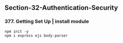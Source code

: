 ## Section-32-Authentication-Security

### 377. Getting Set Up | install module

    npm init -y
    npm i express ejs body-parser
